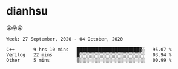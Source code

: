
# dianhsu

:stuck_out_tongue_winking_eye::stuck_out_tongue_winking_eye::stuck_out_tongue_winking_eye:

<!--START_SECTION:waka-->
```text
Week: 27 September, 2020 - 04 October, 2020

C++       9 hrs 10 mins   ███████████████████████▓░   95.07 % 
Verilog   22 mins         █░░░░░░░░░░░░░░░░░░░░░░░░   03.94 % 
Other     5 mins          ▒░░░░░░░░░░░░░░░░░░░░░░░░   00.99 % 
```
<!--END_SECTION:waka-->

